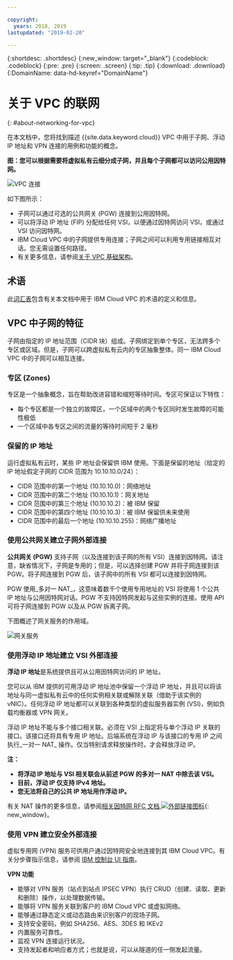 ```yaml
---

copyright:
  years: 2018, 2019
lastupdated: "2019-02-20"

---
```


{:shortdesc: .shortdesc}
{:new_window: target="_blank"}
{:codeblock: .codeblock}
{:pre: .pre}
{:screen: .screen}
{:tip: .tip}
{:download: .download}
{:DomainName: data-hd-keyref="DomainName"}

# 关于 VPC 的联网
{: #about-networking-for-vpc}

在本文档中，您将找到描述 {{site.data.keyword.cloud}} VPC 中用于子网、浮动 IP 地址和 VPN 连接的用例和功能的概念。

**图：您可以根据需要将虚拟私有云细分成子网，并且每个子网都可以访问公用因特网。**

![VPC 连接](/images/vpc-connectivity-and-security.png)

如下图所示：

* 子网可以通过可选的公共网关 (PGW) 连接到公用因特网。
* 可以将浮动 IP 地址 (FIP) 分配给任何 VSI，以便通过因特网访问 VSI，或通过 VSI 访问因特网。
* IBM Cloud VPC 中的子网提供专用连接；子网之间可以利用专用链接相互对话。您无需设置任何路径。
* 有关更多信息，请参阅[关于 VPC 基础架构](docs/infrastructure/vpc?topic=vpc-about-ibm-cloud-virtual-private-cloud-vpc-infrastructure)。

## 术语

此[词汇表](/docs/infrastructure/vpc?topic=vpc-vpc-glossary)包含有关本文档中用于 IBM Cloud VPC 的术语的定义和信息。

## VPC 中子网的特征

子网由指定的 IP 地址范围（CIDR 块）组成。子网绑定到单个专区，无法跨多个专区或区域。但是，子网可以跨虚拟私有云内的专区抽象整体。同一 IBM Cloud VPC 中的子网可以相互连接。

### 专区 (Zones)

专区是一个抽象概念，旨在帮助改进容错和缩短等待时间。专区可保证以下特性：

 * 每个专区都是一个独立的故障区，一个区域中的两个专区同时发生故障的可能性极低
 * 一个区域中各专区之间的流量的等待时间短于 2 毫秒

### 保留的 IP 地址

运行虚拟私有云时，某些 IP 地址会保留供 IBM 使用。下面是保留的地址（给定的 IP 地址假定子网的 CIDR 范围为 10.10.10.0/24）：

  * CIDR 范围中的第一个地址 (10.10.10.0)：网络地址
  * CIDR 范围中的第二个地址 (10.10.10.1)：网关地址
  * CIDR 范围中的第三个地址 (10.10.10.2)：被 IBM 保留
  * CIDR 范围中的第四个地址 (10.10.10.3)：被 IBM 保留供未来使用
  * CIDR 范围中的最后一个地址 (10.10.10.255)：网络广播地址

### 使用公共网关建立子网外部连接

**公共网关 (PGW)** 支持子网（以及连接到该子网的所有 VSI）连接到因特网。请注意，缺省情况下，子网是专用的；但是，可以选择创建 PGW 并将子网连接到该 PGW。将子网连接到 PGW 后，该子网中的所有 VSI 都可以连接到因特网。

PGW 使用_多对一 NAT_，这意味着数千个使用专用地址的 VSI 将使用 1 个公共 IP 地址与公用因特网对话。PGW 不支持因特网发起与这些实例的连接。使用 API 可将子网连接到 PGW 以及从 PGW 拆离子网。

下图概述了网关服务的作用域。

![网关服务](images/scope-of-gateway-services.png)

### 使用浮动 IP 地址建立 VSI 外部连接
**浮动 IP 地址**是系统提供且可从公用因特网访问的 IP 地址。

您可以从 IBM 提供的可用浮动 IP 地址池中保留一个浮动 IP 地址，并且可以将该地址与同一虚拟私有云中的任何实例相关联或解除关联（借助于该实例的 vNIC）。任何浮动 IP 地址都可以关联到各种类型的虚拟服务器实例 (VSI)，例如负载均衡器或 VPN 网关。

浮动 IP 地址不能与多个接口相关联。必须在 VSI 上指定将与单个浮动 IP 关联的接口。该接口还将具有专用 IP 地址。后端系统在浮动 IP 与该接口的专用 IP 之间执行_一对一 NAT_ 操作。仅当特别请求释放操作时，才会释放浮动 IP。

**注：**
* **将浮动 IP 地址与 VSI 相关联会从前述 PGW 的多对一 NAT 中除去该 VSI。**
* **目前，浮动 IP 仅支持 IPv4 地址。**
* **您无法将自己的公共 IP 地址用作浮动 IP。**

有关 NAT 操作的更多信息，请参阅[相关因特网 RFC 文档 ![外部链接图标](../../icons/launch-glyph.svg "外部链接图标")](http://www.faqs.org/rfcs/rfc1631.html){: new_window}。

### 使用 VPN 建立安全外部连接
虚拟专用网 (VPN) 服务可供用户通过因特网安全地连接到其 IBM Cloud VPC。有关分步骤指示信息，请参阅 [IBM 控制台 UI 指南](http://{DomainName}/docs/infrastructure/vpc?topic=vpc-creating-a-vpc-using-the-ibm-cloud-console)。

**VPN 功能**
  * 能够对 VPN 服务（站点到站点 IPSEC VPN）执行 CRUD（创建、读取、更新和删除）操作，以处理数据传输。
  * 能够将 VPN 服务关联到客户的 IBM Cloud VPC 或虚拟网络。
  * 能够通过静态定义或动态路由来识别客户的现场子网。
  * 支持安全密码，例如 SHA256、AES、3DES 和 IKEv2
  * 内置服务可靠性。
  * 监视 VPN 连接运行状况。
  * 支持发起者和响应者方式；也就是说，可以从隧道的任一侧发起流量。
